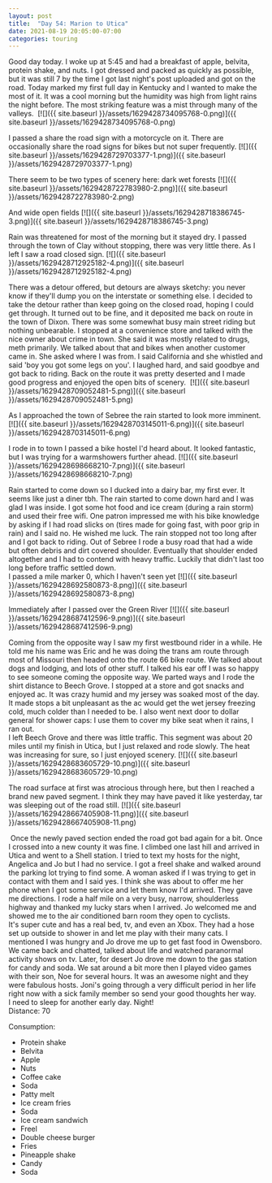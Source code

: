 ```yaml
---
layout: post
title:  "Day 54: Marion to Utica"
date: 2021-08-19 20:05:00-07:00
categories: touring
---
```

Good day today. I woke up at 5:45 and had a breakfast of apple, belvita, protein shake, and nuts. I got dressed and packed as quickly as possible, but it was still 7 by the time I got last night's post uploaded and got on the road. Today marked my first full day in Kentucky and I wanted to make the most of it. It was a cool morning but the humidity was high from light rains the night before. The most striking feature was a mist through many of the valleys. 
[![]({{ site.baseurl }}/assets/1629428734095768-0.png)]({{ site.baseurl }}/assets/1629428734095768-0.png)
  
I passed a share the road sign with a motorcycle on it. There are occasionally share the road signs for bikes but not super frequently.
[![]({{ site.baseurl }}/assets/1629428729703377-1.png)]({{ site.baseurl }}/assets/1629428729703377-1.png)
  
There seem to be two types of scenery here: dark wet forests
[![]({{ site.baseurl }}/assets/1629428722783980-2.png)]({{ site.baseurl }}/assets/1629428722783980-2.png)
  
And wide open fields
[![]({{ site.baseurl }}/assets/1629428718386745-3.png)]({{ site.baseurl }}/assets/1629428718386745-3.png)
  
Rain was threatened for most of the morning but it stayed dry. I passed through the town of Clay without stopping, there was very little there. As I left I saw a road closed sign.
[![]({{ site.baseurl }}/assets/1629428712925182-4.png)]({{ site.baseurl }}/assets/1629428712925182-4.png)
  
There was a detour offered, but detours are always sketchy: you never know if they'll dump you on the interstate or something else. I decided to take the detour rather than keep going on the closed road, hoping I could get through. It turned out to be fine, and it deposited me back on route in the town of Dixon. There was some somewhat busy main street riding but nothing unbearable. I stopped at a convenience store and talked with the nice owner about crime in town. She said it was mostly related to drugs, meth primarily. We talked about that and bikes when another customer came in. She asked where I was from. I said California and she whistled and said 'boy you got some legs on you'. I laughed hard, and said goodbye and got back to riding. Back on the route it was pretty deserted and I made good progress and enjoyed the open bits of scenery. 
[![]({{ site.baseurl }}/assets/1629428709052481-5.png)]({{ site.baseurl }}/assets/1629428709052481-5.png)
  
As I approached the town of Sebree the rain started to look more imminent. 
[![]({{ site.baseurl }}/assets/1629428703145011-6.png)]({{ site.baseurl }}/assets/1629428703145011-6.png)
  
I rode in to town I passed a bike hostel I'd heard about. It looked fantastic, but I was trying for a warmshowers further ahead.
[![]({{ site.baseurl }}/assets/1629428698668210-7.png)]({{ site.baseurl }}/assets/1629428698668210-7.png)
  
Rain started to come down so I ducked into a dairy bar, my first ever. It seems like just a diner tbh. The rain started to come down hard and I was glad I was inside. I got some hot food and ice cream (during a rain storm) and used their free wifi. One patron impressed me with his bike knowledge by asking if I had road slicks on (tires made for going fast, with poor grip in rain) and I said no. He wished me luck. The rain stopped not too long after and I got back to riding. Out of Sebree I rode a busy road that had a wide but often debris and dirt covered shoulder. Eventually that shoulder ended altogether and I had to contend with heavy traffic. Luckily that didn't last too long before traffic settled down.  
I passed a mile marker 0, which I haven't seen yet
[![]({{ site.baseurl }}/assets/1629428692580873-8.png)]({{ site.baseurl }}/assets/1629428692580873-8.png)
  
Immediately after I passed over the Green River
[![]({{ site.baseurl }}/assets/1629428687412596-9.png)]({{ site.baseurl }}/assets/1629428687412596-9.png)
  
Coming from the opposite way I saw my first westbound rider in a while. He told me his name was Eric and he was doing the trans am route through most of Missouri then headed onto the route 66 bike route. We talked about dogs and lodging, and lots of other stuff. I talked his ear off I was so happy to see someone coming the opposite way. We parted ways and I rode the shirt distance to Beech Grove. I stopped at a store and got snacks and enjoyed ac. It was crazy humid and my jersey was soaked most of the day. It made stops a bit unpleasant as the ac would get the wet jersey freezing cold, much colder than I needed to be. I also went next door to dollar general for shower caps: I use them to cover my bike seat when it rains, I ran out.   
I left Beech Grove and there was little traffic. This segment was about 20 miles until my finish in Utica, but I just relaxed and rode slowly. The heat was increasing for sure, so I just enjoyed scenery.
[![]({{ site.baseurl }}/assets/1629428683605729-10.png)]({{ site.baseurl }}/assets/1629428683605729-10.png)
  
The road surface at first was atrocious through here, but then I reached a brand new paved segment. I think they may have paved it like yesterday, tar was sleeping out of the road still.
[![]({{ site.baseurl }}/assets/1629428667405908-11.png)]({{ site.baseurl }}/assets/1629428667405908-11.png)
  
 Once the newly paved section ended the road got bad again for a bit. Once I crossed into a new county it was fine. I climbed one last hill and arrived in Utica and went to a Shell station. I tried to text my hosts for the night, Angelica and Jo but I had no service. I got a freel shake and walked around the parking lot trying to find some. A woman asked if I was trying to get in contact with them and I said yes. I think she was about to offer me her phone when I got some service and let them know I'd arrived. They gave me directions. I rode a half mile on a very busy, narrow, shoulderless highway and thanked my lucky stars when I arrived. Jo welcomed me and showed me to the air conditioned barn room they open to cyclists.  
It's super cute and has a real bed, tv, and even an Xbox. They had a hose set up outside to shower in and let me play with their many cats. I mentioned I was hungry and Jo drove me up to get fast food in Owensboro. We came back and chatted, talked about life and watched paranormal activity shows on tv. Later, for desert Jo drove me down to the gas station for candy and soda. We sat around a bit more then I played video games with their son, Noe for several hours. It was an awesome night and they were fabulous hosts. Joni's going through a very difficult period in her life right now with a sick family member so send your good thoughts her way.   
I need to sleep for another early day. Night!  
Distance: 70

Consumption:
- Protein shake
- Belvita
- Apple
- Nuts
- Coffee cake
- Soda
- Patty melt
- Ice cream fries
- Soda
- Ice cream sandwich
- Freel
- Double cheese burger
- Fries
- Pineapple shake
- Candy
- Soda

